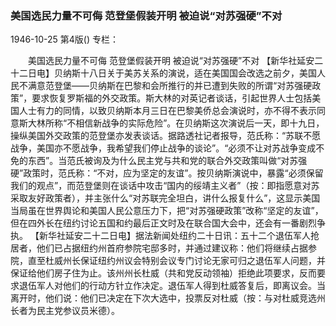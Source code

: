 ### 美国选民力量不可侮  范登堡假装开明  被迫说“对苏强硬”不对

1946-10-25
第4版()
专栏：

　　美国选民力量不可侮
    范登堡假装开明
    被迫说“对苏强硬”不对
    【新华社延安二十二日电】贝纳斯十八日关于美苏关系的演说，适在美国国会改选之前夕，美国人民不满意范登堡——贝纳斯在巴黎和会所推行的并已遭到失败的所谓“对苏强硬政策”，要求恢复罗斯福的外交政策。斯大林的对英记者谈话，引起世界人士包括美国人士有力的同情，以致贝纳斯本月三日在巴黎美侨总会演说时，亦不得不表示同意斯大林所称“不相信新战争的实际危险”。在贝纳斯这次演说后一天，即十九日，操纵美国外交政策的范登堡亦发表谈话。据路透社记者报导，范氏称：“苏联不愿战争，美国亦不愿战争，我希望我们停止战争的谈论”。“必须不让对苏战争变成不免的东西”。当范氏被询及为什么民主党与共和党的联合外交政策叫做“对苏强硬”政策时，范氏称：“不对，应为坚定的友谊”。按贝纳斯演说中，暴露“必须保留我们的观点”，而范登堡则在谈话中攻击“国内的绥靖主义者”（按：即指愿意对苏采取友好政策者），并主张什么“对苏联完全坦白，讲什么报复什么”，这显示美国当局虽在世界舆论和美国人民公意压力下，把“对苏强硬政策”改称“坚定的友谊”，但在四外长在纽约讨论五国和约最后正文时及在联合国大会中，还会有一番剧烈争执。
    【新华社延安二十二日电】据法新闻处纽约二十日讯：五十二个退伍军人抢居者，他们已占据纽约州首府参院宅邸多时，并通过建议称：他们将继续占据参院，直至杜威州长保证纽约州议会特别会议专门讨论无家可归之退伍军人问题，并保证给他们房子住为止。该州州长杜威（共和党反动领袖）拒绝此项要求，反而要求退伍军人对他们的行动方针立作决定。退伍军人得到杜威答复后，即离议会。当离开时，他们说：他们已决定在下次大选中，投票反对杜威（按：与对杜威竞选州长者为民主党参议员米德）。
